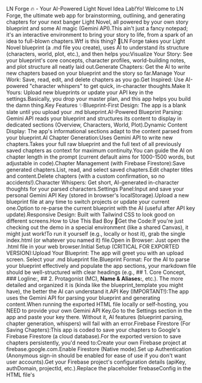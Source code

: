LN Forge 🔥 - Your AI-Powered Light Novel Idea Lab!Yo! Welcome to LN Forge, the ultimate web app for brainstorming, outlining, and generating chapters for your next banger Light Novel, all powered by your own story blueprint and some AI magic (Gemini API).This ain't just a fancy notepad; it's an interactive environment to bring your story to life, from a spark of an idea to full-blown chapters.Wtf is this thing? 🤨LN Forge takes your Light Novel blueprint (a .md file you create), uses AI to understand its structure (characters, world, plot, etc.), and then helps you:Visualize Your Story: See your blueprint's core concepts, character profiles, world-building notes, and plot structure all neatly laid out.Generate Chapters: Get the AI to write new chapters based on your blueprint and the story so far.Manage Your Work: Save, read, edit, and delete chapters as you go.Get Inspired: Use AI-powered "character whispers" to get quick, in-character thoughts.Make It Yours: Upload new blueprints or update your API key in the settings.Basically, you drop your master plan, and this app helps you build the damn thing.Key Features ✨Blueprint-First Design: The app is a blank slate until you upload your .md blueprint.AI-Powered Blueprint Parsing: Gemini API reads your blueprint and structures its content to display in dedicated sections (Overview, Characters, World, Plot).Dynamic Content Display: The app's informational sections adapt to the content parsed from your blueprint.AI Chapter Generation:Uses Gemini API to write new chapters.Takes your full raw blueprint and the full text of all previously saved chapters as context for maximum continuity.You can guide the AI on chapter length in the prompt (current default aims for 1000-1500 words, but adjustable in code).Chapter Management (with Firebase Firestore):Save generated chapters.List, read, and select saved chapters.Edit chapter titles and content.Delete chapters (with a custom confirmation, so no accidents!).Character Whispers: Get short, AI-generated in-character thoughts for your parsed characters.Settings Panel:Input and save your personal Gemini API Key (stored in browser's localStorage).Upload a new blueprint file at any time to switch projects or update your current one.Option to re-parse the current blueprint with the AI (useful after API key update).Responsive Design: Built with Tailwind CSS to look good on different screens.How to Use This Bad Boy 🚀Get the Code:If you're just checking out the demo in a special environment (like a shared Canvas), it might just work!To run it yourself (e.g., locally or host it), grab the single index.html (or whatever you named it) file.Open in Browser: Just open the .html file in your web browser.Initial Setup (CRITICAL FOR EXPORTED VERSION):Upload Your Blueprint: The app will greet you with an upload screen. Select your .md blueprint file.Blueprint Format: For the AI to parse your blueprint effectively and populate the app sections, your markdown file should be well-structured with clear headings (e.g., ## 1. Core Concept, ### Logline:, ## 2. Protagonist (MC), **Name & Aliases:**, etc.). The more detailed and organized it is (kinda like the blueprint_template you might have), the better the AI can understand it.API Key (IMPORTANT!):The app uses the Gemini API for parsing your blueprint and generating content.When running the exported HTML file locally or self-hosting, you NEED to provide your own Gemini API Key.Go to the Settings section in the app and paste your key there. Without it, AI features (blueprint parsing, chapter generation, whispers) will fail with an error.Firebase Firestore (For Saving Chapters):This app is coded to save your chapters to Google's Firebase Firestore (a cloud database).For the exported version to save chapters persistently, you'd need to:Create your own Firebase project at firebase.google.com.Enable Firestore (Native mode).Set up Authentication (Anonymous sign-in should be enabled for ease of use if you don't want user accounts).Get your Firebase project's configuration details (apiKey, authDomain, projectId, etc.).Replace the placeholder firebaseConfig in the HTML file's <script type="module"> section with your actual project config.If you don't do this Firebase setup for the exported version, chapter saving/loading will not work.Explore & Create:Once your blueprint is loaded (and API key set), check out the Overview, Characters, World, and Plot sections.Head to "LN Chapters" to generate your first chapter!Edit, delete, and keep building your masterpiece.Tech Stack 💻HTML5Tailwind CSS (for styling and responsiveness)Vanilla JavaScript (ES6 Modules) (for all the logic, no big frameworks)Chart.js (for that one example pacing chart, could be expanded)Google Gemini API (for AI blueprint parsing, chapter generation, character whispers)Firebase Firestore (for cloud-based storage of your LN chapters)Blueprint Parsing & Accuracy 🧐The app now uses the Gemini AI to parse your uploaded .md blueprint based on a detailed schema (inspired by common LN outlining templates). The goal is to automatically populate the "Overview," "Characters," "World," and "Plot" sections of the app.How it works: You upload your blueprint, the app sends it to Gemini with specific instructions and a schema, and Gemini sends back structured data.Accuracy: The AI is pretty smart, but it's not perfect. The accuracy of the parsed content heavily depends on:The clarity and structure of your blueprint.md file. Use clear headings (like ## Section Title, **Field Name:** Content), lists, and consistent formatting. The closer your blueprint matches a well-defined structure (like the template you based this on), the better.The complexity of your blueprint.The AI's current understanding capabilities.What if it's not perfect?The raw text of your blueprint is always used as the primary guide for chapter generation, so even if the display sections aren't 100% accurate from the parsing, the chapter writing AI gets the full raw truth.You can always re-upload a revised blueprint or use the "Re-Parse Current Blueprint" button in Settings (especially if you update your API key or think the AI can do better with the current raw file).Known Issues & Limitations 😬AI Parsing Imperfections: As mentioned, the AI parsing of the blueprint might not always be 100% perfect for display in the app's sections. The more structured your .md file, the better.Exported Version Dependencies: Running the exported HTML file requires you to set up your own Gemini API Key and Firebase project for full functionality (AI features and chapter saving).No Local File Saving for Chapters (Yet): Chapters are saved to Firestore. There's no local file download/upload for chapters built-in.Large Blueprint/Chapter Context: Sending very large blueprints or many long previous chapters to the AI for chapter generation could hit API limits or slow down generation. The AI will try its best, but super long contexts can be challenging.Theme: The visual theme is currently fixed (dark mode with yellow accents). It doesn't dynamically change based on the blueprint content.Future Ideas? 💡 (Maybe... if you're feelin' it)More advanced blueprint parsing error handling/feedback.Local chapter import/export.Deeper theme customization....your awesome ideas!Peace Out 🤘Hope this LN Forge helps you cook up some fire stories! If you dig it, give it a star!(Optional: Add a License section here if you want, like MIT License)
